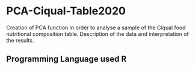 # PCA-Ciqual-Table2020  
Creation of PCA function in order to analyse a sample of the Ciqual food nutritional composition table.
Description of the data and interpretation of the results.  
## Programming Language used R
